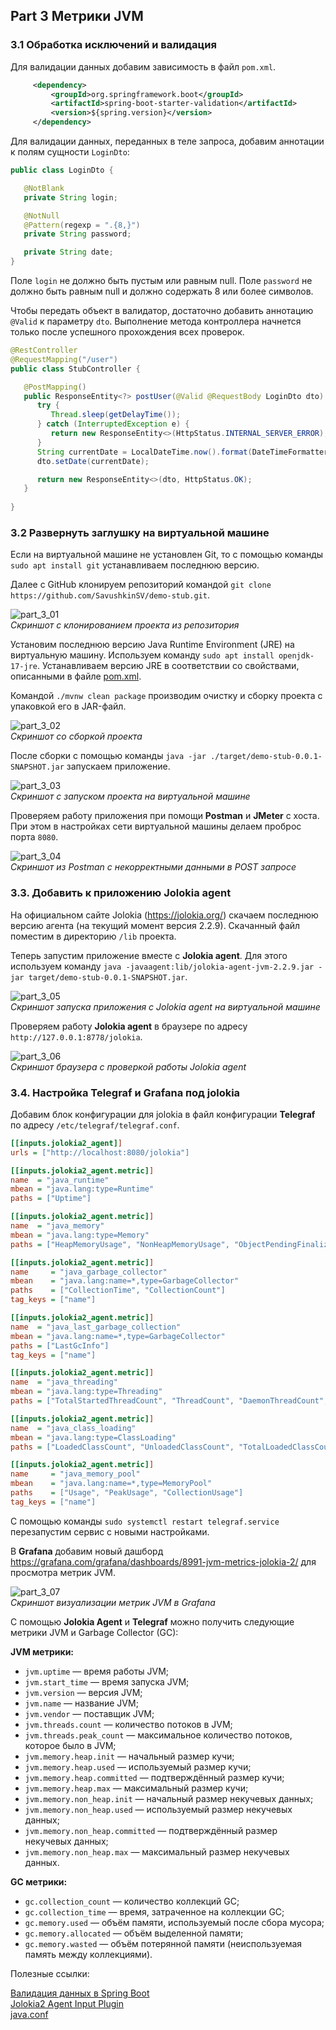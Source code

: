 ## Part 3 Метрики JVM

### 3.1 Обработка исключений и валидация

Для валидации данных добавим зависимость в файл `pom.xml`.

```xml
     <dependency>
         <groupId>org.springframework.boot</groupId>
         <artifactId>spring-boot-starter-validation</artifactId>
         <version>${spring.version}</version>
     </dependency>
```

Для валидации данных, переданных в теле запроса, добавим аннотации к полям сущности `LoginDto`:

```java
public class LoginDto {

   @NotBlank
   private String login;

   @NotNull
   @Pattern(regexp = ".{8,}")
   private String password;

   private String date;
}
```

Поле `login` не должно быть пустым или равным null.
Поле `password` не должно быть равным null и должно содержать 8 или более символов.

Чтобы передать объект в валидатор, достаточно добавить аннотацию `@Valid` к параметру `dto`.
Выполнение метода контроллера начнется только после успешного прохождения всех проверок.

```java
@RestController
@RequestMapping("/user")
public class StubController {

   @PostMapping()
   public ResponseEntity<?> postUser(@Valid @RequestBody LoginDto dto) {
      try {
         Thread.sleep(getDelayTime());
      } catch (InterruptedException e) {
         return new ResponseEntity<>(HttpStatus.INTERNAL_SERVER_ERROR);
      }
      String currentDate = LocalDateTime.now().format(DateTimeFormatter.ofPattern("yyyy-MM-dd HH:mm:ss"));
      dto.setDate(currentDate);

      return new ResponseEntity<>(dto, HttpStatus.OK);
   }
    
}
```

### 3.2 Развернуть заглушку на виртуальной машине

Если на виртуальной машине не установлен Git, то с помощью команды `sudo apt install git` устанавливаем последнюю версию.

Далее с GitHub клонируем репозиторий командой `git clone https://github.com/SavushkinSV/demo-stub.git`.

![part_3_01](images/part_3_01.png "Скриншот с клонированием проекта из репозитория") \
*Скриншот с клонированием проекта из репозитория*

Установим последнюю версию Java Runtime Environment (JRE) на виртуальную машину. Используем команду `sudo apt install openjdk-17-jre`.
Устанавливаем версию JRE в соответствии со свойствами, описанными в файле [pom.xml](../pom.xml).

Командой `./mvnw clean package` производим очистку и сборку проекта с упаковкой его в JAR-файл.

![part_3_02](images/part_3_02.png "Скриншот со сборкой проекта") \
*Скриншот со сборкой проекта*

После сборки с помощью команды `java -jar ./target/demo-stub-0.0.1-SNAPSHOT.jar` запускаем приложение.

![part_3_03](images/part_3_03.png "Скриншот с запуском проекта на виртуальной машине") \
*Скриншот с запуском проекта на виртуальной машине*

Проверяем работу приложения при помощи **Postman** и **JMeter** с хоста.
При этом в настройках сети виртуальной машины делаем проброс порта `8080`.

![part_3_04](images/part_3_04.png "Скриншот из Postman с некорректными данными в POST запросе") \
*Скриншот из Postman с некорректными данными в POST запросе*

### 3.3. Добавить к приложению Jolokia agent

На официальном сайте Jolokia (https://jolokia.org/) скачаем последнюю версию агента (на текущий момент версия 2.2.9). 
Скачанный файл поместим в директорию `/lib` проекта.

Теперь запустим приложение вместе с **Jolokia agent**. Для этого используем команду `java -javaagent:lib/jolokia-agent-jvm-2.2.9.jar -jar target/demo-stub-0.0.1-SNAPSHOT.jar`.

![part_3_05](images/part_3_05.png "Скриншот запуска приложения с Jolokia agent на виртуальной машине") \
*Скриншот запуска приложения с Jolokia agent на виртуальной машине*

Проверяем работу **Jolokia agent** в браузере по адресу `http://127.0.0.1:8778/jolokia`.

![part_3_06](images/part_3_06.png "Скриншот браузера с проверкой работы Jolokia agent") \
*Скриншот браузера с проверкой работы Jolokia agent*

### 3.4. Настройка Telegraf и Grafana под jolokia

Добавим блок конфигурации для jolokia в файл конфигурации **Telegraf** по адресу `/etc/telegraf/telegraf.conf`.

```ini
[[inputs.jolokia2_agent]]
urls = ["http://localhost:8080/jolokia"]

[[inputs.jolokia2_agent.metric]]
name  = "java_runtime"
mbean = "java.lang:type=Runtime"
paths = ["Uptime"]

[[inputs.jolokia2_agent.metric]]
name  = "java_memory"
mbean = "java.lang:type=Memory"
paths = ["HeapMemoryUsage", "NonHeapMemoryUsage", "ObjectPendingFinalizationCount"]

[[inputs.jolokia2_agent.metric]]
name     = "java_garbage_collector"
mbean    = "java.lang:name=*,type=GarbageCollector"
paths    = ["CollectionTime", "CollectionCount"]
tag_keys = ["name"]

[[inputs.jolokia2_agent.metric]]
name  = "java_last_garbage_collection"
mbean = "java.lang:name=*,type=GarbageCollector"
paths = ["LastGcInfo"]
tag_keys = ["name"]

[[inputs.jolokia2_agent.metric]]
name  = "java_threading"
mbean = "java.lang:type=Threading"
paths = ["TotalStartedThreadCount", "ThreadCount", "DaemonThreadCount", "PeakThreadCount"]

[[inputs.jolokia2_agent.metric]]
name  = "java_class_loading"
mbean = "java.lang:type=ClassLoading"
paths = ["LoadedClassCount", "UnloadedClassCount", "TotalLoadedClassCount"]

[[inputs.jolokia2_agent.metric]]
name     = "java_memory_pool"
mbean    = "java.lang:name=*,type=MemoryPool"
paths    = ["Usage", "PeakUsage", "CollectionUsage"]
tag_keys = ["name"]
```

С помощью команды `sudo systemctl restart telegraf.service` перезапустим сервис с новыми настройками.

В **Grafana** добавим новый дашборд https://grafana.com/grafana/dashboards/8991-jvm-metrics-jolokia-2/ для просмотра метрик JVM.

![part_3_07](images/part_3_07.png "Скриншот визуализации метрик JVM в Grafana") \
*Скриншот визуализации метрик JVM в Grafana*

С помощью **Jolokia Agent** и **Telegraf** можно получить следующие метрики JVM и Garbage Collector (GC):

**JVM метрики:**
* `jvm.uptime` — время работы JVM;
* `jvm.start_time` — время запуска JVM;
* `jvm.version` — версия JVM;
* `jvm.name` — название JVM;
* `jvm.vendor` — поставщик JVM;
* `jvm.threads.count` — количество потоков в JVM;
* `jvm.threads.peak_count` — максимальное количество потоков, которое было в JVM;
* `jvm.memory.heap.init` — начальный размер кучи;
* `jvm.memory.heap.used` — используемый размер кучи;
* `jvm.memory.heap.committed` — подтверждённый размер кучи;
* `jvm.memory.heap.max` — максимальный размер кучи;
* `jvm.memory.non_heap.init` — начальный размер некучевых данных;
* `jvm.memory.non_heap.used` — используемый размер некучевых данных;
* `jvm.memory.non_heap.committed` — подтверждённый размер некучевых данных;
* `jvm.memory.non_heap.max` — максимальный размер некучевых данных.

**GC метрики:**
* `gc.collection_count` — количество коллекций GC;
* `gc.collection_time` — время, затраченное на коллекции GC;
* `gc.memory.used` — объём памяти, используемый после сбора мусора;
* `gc.memory.allocated` — объём выделенной памяти;
* `gc.memory.wasted` — объём потерянной памяти (неиспользуемая память между коллекциями).

Полезные ссылки:

[Валидация данных в Spring Boot](https://struchkov.dev/blog/ru/spring-boot-validation/) \
[Jolokia2 Agent Input Plugin](https://github.com/influxdata/telegraf/blob/master/plugins/inputs/jolokia2_agent/README.md) \
[java.conf](https://github.com/influxdata/telegraf/blob/master/plugins/inputs/jolokia2_agent/examples/java.conf)